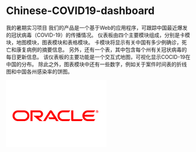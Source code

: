 # Chinese-COVID19-dashboard
我的暑期实习项目
我们的产品是一个基于Web的应用程序，可跟踪中国最近爆发的冠状病毒（COVID-19）的传播情况。 仪表板由四个主要模块组成，分别是卡模块，地图模块，图表模块和表格模块。 卡模块将显示有关中国有多少例确诊，死亡和康复病例的摘要信息。 另外，还有一个表，其中包含每个州有关冠状病毒的每日更新信息。 该仪表板的主要功能是一个交互式地图，可视化显示COCID-19在中国的分布。 除此之外，图表模块中还有一些数字，例如关于案件时间表的折线图和中国各州感染率的饼图。

![abc](https://github.com/MusicDevelopmentSqu/myproject/blob/master/download.png?raw=true)
